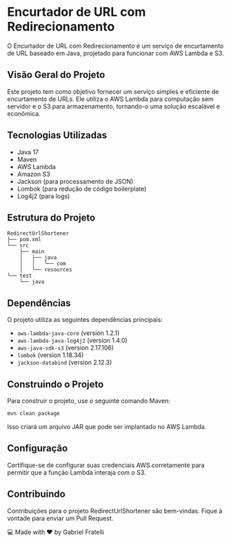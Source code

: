 # Encurtador de URL com Redirecionamento

O Encurtador de URL com Redirecionamento é um serviço de encurtamento de URL baseado em Java, projetado para funcionar com AWS Lambda e S3.

## Visão Geral do Projeto

Este projeto tem como objetivo fornecer um serviço simples e eficiente de encurtamento de URLs. Ele utiliza o AWS Lambda para computação sem servidor e o S3 para armazenamento, tornando-o uma solução escalável e econômica.

## Tecnologias Utilizadas

- Java 17
- Maven
- AWS Lambda
- Amazon S3
- Jackson (para processamento de JSON)
- Lombok (para redução de código boilerplate)
- Log4j2 (para logs)

## Estrutura do Projeto

```
RedirectUrlShortener
├── pom.xml
└── src
    ├── main
    │   ├── java
    │   │   └── com
    │   └── resources
└── test
    └── java
```

## Dependências

O projeto utiliza as seguintes dependências principais:

- `aws-lambda-java-core` (version 1.2.1)
- `aws-lambda-java-log4j2` (version 1.4.0)
- `aws-java-sdk-s3` (version 2.17.106)
- `lombok` (version 1.18.34)
- `jackson-databind` (version 2.12.3)

## Construindo o Projeto

Para construir o projeto, use o seguinte comando Maven:

```bash
mvn clean package
```

Isso criará um arquivo JAR que pode ser implantado no AWS Lambda.

## Configuração

Certifique-se de configurar suas credenciais AWS corretamente para permitir que a função Lambda interaja com o S3.

## Contribuindo

Contribuições para o projeto RedirectUrlShortener são bem-vindas. Fique à vontade para enviar um Pull Request.

<footer>
        <p>💻 Made with ❤️ by Gabriel Fratelli</p>
</footer>
